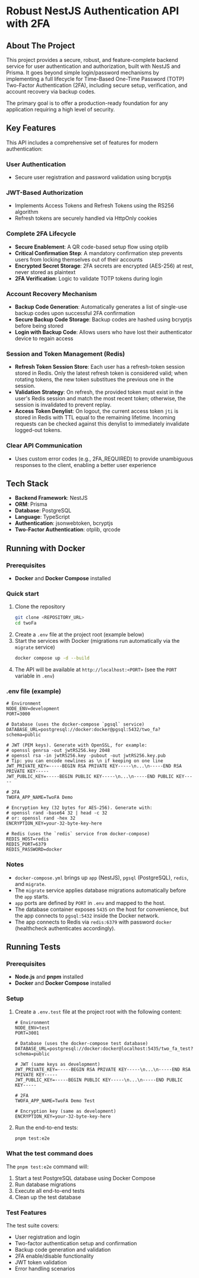 # Robust NestJS Authentication API with 2FA

## About The Project

This project provides a secure, robust, and feature-complete backend service for user authentication and authorization, built with NestJS and Prisma. It goes beyond simple login/password mechanisms by implementing a full lifecycle for Time-Based One-Time Password (TOTP) Two-Factor Authentication (2FA), including secure setup, verification, and account recovery via backup codes.

The primary goal is to offer a production-ready foundation for any application requiring a high level of security.

## Key Features

This API includes a comprehensive set of features for modern authentication:

### User Authentication
- Secure user registration and password validation using bcryptjs

### JWT-Based Authorization
- Implements Access Tokens and Refresh Tokens using the RS256 algorithm
- Refresh tokens are securely handled via HttpOnly cookies

### Complete 2FA Lifecycle
- **Secure Enablement**: A QR code-based setup flow using otplib
- **Critical Confirmation Step**: A mandatory confirmation step prevents users from locking themselves out of their accounts
- **Encrypted Secret Storage**: 2FA secrets are encrypted (AES-256) at rest, never stored as plaintext
- **2FA Verification**: Logic to validate TOTP tokens during login

### Account Recovery Mechanism
- **Backup Code Generation**: Automatically generates a list of single-use backup codes upon successful 2FA confirmation
- **Secure Backup Code Storage**: Backup codes are hashed using bcryptjs before being stored
- **Login with Backup Code**: Allows users who have lost their authenticator device to regain access

### Session and Token Management (Redis)
- **Refresh Token Session Store**: Each user has a refresh-token session stored in Redis. Only the latest refresh token is considered valid; when rotating tokens, the new token substitues the previous one in the session.
- **Validation Strategy**: On refresh, the provided token must exist in the user's Redis session and match the most recent token; otherwise, the session is invalidated to prevent replay.
- **Access Token Denylist**: On logout, the current access token `jti` is stored in Redis with TTL equal to the remaining lifetime. Incoming requests can be checked against this denylist to immediately invalidate logged-out tokens.

### Clear API Communication
- Uses custom error codes (e.g., 2FA_REQUIRED) to provide unambiguous responses to the client, enabling a better user experience

## Tech Stack

- **Backend Framework**: NestJS
- **ORM**: Prisma
- **Database**: PostgreSQL
- **Language**: TypeScript
- **Authentication**: jsonwebtoken, bcryptjs
- **Two-Factor Authentication**: otplib, qrcode

## Running with Docker

### Prerequisites
- **Docker** and **Docker Compose** installed

### Quick start
1. Clone the repository
   ```bash
   git clone <REPOSITORY_URL>
   cd twoFa
   ```
2. Create a `.env` file at the project root (example below)
3. Start the services with Docker (migrations run automatically via the `migrate` service)
   ```bash
   docker compose up -d --build
   ```
4. The API will be available at `http://localhost:<PORT>` (see the `PORT` variable in `.env`)

### .env file (example)
```env
# Environment
NODE_ENV=development
PORT=3000

# Database (uses the docker-compose `pgsql` service)
DATABASE_URL=postgresql://docker:docker@pgsql:5432/two_fa?schema=public

# JWT (PEM keys). Generate with OpenSSL, for example:
# openssl genrsa -out jwtRS256.key 2048
# openssl rsa -in jwtRS256.key -pubout -out jwtRS256.key.pub
# Tip: you can encode newlines as \n if keeping on one line
JWT_PRIVATE_KEY=-----BEGIN RSA PRIVATE KEY-----\n...\n-----END RSA PRIVATE KEY-----
JWT_PUBLIC_KEY=-----BEGIN PUBLIC KEY-----\n...\n-----END PUBLIC KEY-----

# 2FA
TWOFA_APP_NAME=TwoFA Demo

# Encryption key (32 bytes for AES-256). Generate with:
# openssl rand -base64 32 | head -c 32
# or: openssl rand -hex 32
ENCRYPTION_KEY=your-32-byte-key-here

# Redis (uses the `redis` service from docker-compose)
REDIS_HOST=redis
REDIS_PORT=6379
REDIS_PASSWORD=docker
```

### Notes
- `docker-compose.yml` brings up `app` (NestJS), `pgsql` (PostgreSQL), `redis`, and `migrate`.
- The `migrate` service applies database migrations automatically before the `app` starts.
- `app` ports are defined by `PORT` in `.env` and mapped to the host.
- The database container exposes `5435` on the host for convenience, but the app connects to `pgsql:5432` inside the Docker network.
 - The app connects to Redis via `redis:6379` with password `docker` (healthcheck authenticates accordingly).

## Running Tests

### Prerequisites
- **Node.js** and **pnpm** installed
- **Docker** and **Docker Compose** installed

### Setup
1. Create a `.env.test` file at the project root with the following content:
   ```env
   # Environment
   NODE_ENV=test
   PORT=3001

   # Database (uses the docker-compose test database)
   DATABASE_URL=postgresql://docker:docker@localhost:5435/two_fa_test?schema=public

   # JWT (same keys as development)
   JWT_PRIVATE_KEY=-----BEGIN RSA PRIVATE KEY-----\n...\n-----END RSA PRIVATE KEY-----
   JWT_PUBLIC_KEY=-----BEGIN PUBLIC KEY-----\n...\n-----END PUBLIC KEY-----

   # 2FA
   TWOFA_APP_NAME=TwoFA Demo Test

   # Encryption key (same as development)
   ENCRYPTION_KEY=your-32-byte-key-here
   ```

2. Run the end-to-end tests:
   ```bash
   pnpm test:e2e
   ```

### What the test command does
The `pnpm test:e2e` command will:
1. Start a test PostgreSQL database using Docker Compose
2. Run database migrations
3. Execute all end-to-end tests
4. Clean up the test database

### Test Features
The test suite covers:
- User registration and login
- Two-factor authentication setup and confirmation
- Backup code generation and validation
- 2FA enable/disable functionality
- JWT token validation
- Error handling scenarios